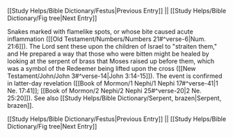 [[Study Helps/Bible Dictionary/Festus|Previous Entry]]  ||  [[Study Helps/Bible Dictionary/Fig tree|Next Entry]]

 Snakes marked with flamelike spots, or whose bite caused acute inflammation ([[Old Testament/Numbers/Numbers 21#^verse-6|Num. 21:6]]). The Lord sent these upon the children of Israel to "straiten them," and He prepared a way that those who were bitten might be healed by looking at the serpent of brass that Moses raised up before them, which was a symbol of the Redeemer being lifted upon the cross ([[New Testament/John/John 3#^verse-14|John 3:14-15]]). The event is confirmed in latter-day revelation ([[Book of Mormon/1 Nephi/1 Nephi 17#^verse-41|1 Ne. 17:41]]; [[Book of Mormon/2 Nephi/2 Nephi 25#^verse-20|2 Ne. 25:20]]). See also [[Study Helps/Bible Dictionary/Serpent, brazen|Serpent, brazen]].

[[Study Helps/Bible Dictionary/Festus|Previous Entry]]  ||  [[Study Helps/Bible Dictionary/Fig tree|Next Entry]]
